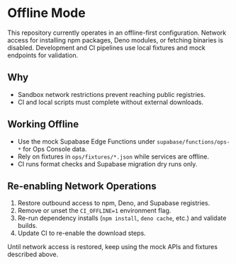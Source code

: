 # Offline Mode

This repository currently operates in an offline-first configuration. Network access for installing npm packages, Deno modules, or fetching binaries is disabled. Development and CI pipelines use local fixtures and mock endpoints for validation.

## Why
- Sandbox network restrictions prevent reaching public registries.
- CI and local scripts must complete without external downloads.

## Working Offline
- Use the mock Supabase Edge Functions under `supabase/functions/ops-*` for Ops Console data.
- Rely on fixtures in `ops/fixtures/*.json` while services are offline.
- CI runs format checks and Supabase migration dry runs only.

## Re-enabling Network Operations
1. Restore outbound access to npm, Deno, and Supabase registries.
2. Remove or unset the `CI_OFFLINE=1` environment flag.
3. Re-run dependency installs (`npm install`, `deno cache`, etc.) and validate builds.
4. Update CI to re-enable the download steps.

Until network access is restored, keep using the mock APIs and fixtures described above.
